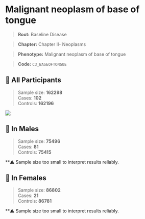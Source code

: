 # Malignant neoplasm of base of tongue

> **Root:** Baseline Disease  

> **Chapter:** Chapter II- Neoplasms  

> **Phenotype:** Malignant neoplasm of base of tongue  

> **Code:** `C3_BASEOFTONGUE`

## 🧪 All Participants  
> Sample size: **162298**  
> Cases: **102**  
> Controls: **162196**
<img src="/Disease/Figures/ALL/Incidence/C3_BASEOFTONGUE.png"/>
<CsvTable src="/Disease/Data/ALL/Incidence/COX_C3_BASEOFTONGUE.csv" label="🔍 View full results" />

## 👨 In Males  
> Sample size: **75496**  
> Cases: **81**  
> Controls: **75415**

**⚠️ Sample size too small to interpret results reliably.


## 👩 In Females  
> Sample size: **86802**  
> Cases: **21**  
> Controls: **86781**

**⚠️ Sample size too small to interpret results reliably.

